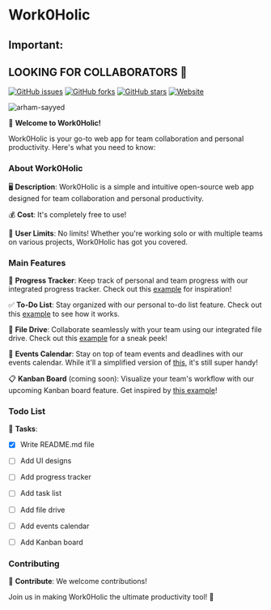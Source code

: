 # Work0Holic

## Important: 
## LOOKING FOR COLLABORATORS 📢

[![GitHub issues](https://img.shields.io/github/issues/arham-sayyed/work0holic)](https://github.com/arham-sayyed/work0holic/issues)
[![GitHub forks](https://img.shields.io/github/forks/arham-sayyed/work0holic)](https://github.com/arham-sayyed/work0holic/network)
[![GitHub stars](https://img.shields.io/github/stars/arham-sayyed/work0holic)](https://github.com/arham-sayyed/work0holic/stargazers)
[![Website](https://img.shields.io/website?down_color=red&down_message=offline&up_color=green&up_message=online&url=https%3A%2F%2Fwork0holic.com)](https://work0holic.com) 

<p align="left"> <img src="https://komarev.com/ghpvc/?username=work0holic&label=visitors&color=0e75b6&style=flat" alt="arham-sayyed" /> </p>

🚀 **Welcome to Work0Holic!**

Work0Holic is your go-to web app for team collaboration and personal productivity. Here's what you need to know:

### About Work0Holic
🖥️ **Description**: Work0Holic is a simple and intuitive open-source web app designed for team collaboration and personal productivity.

💰 **Cost**: It's completely free to use!

👥 **User Limits**: No limits! Whether you're working solo or with multiple teams on various projects, Work0Holic has got you covered.

### Main Features
🎯 **Progress Tracker**: Keep track of personal and team progress with our integrated progress tracker. Check out this [example](https://www.behance.net/gallery/120650961/Task-Management-Dashboard?tracking_source=search_projects|progress+chart) for inspiration!

✅ **To-Do List**: Stay organized with our personal to-do list feature. Check out this [example](https://webix.com/demos/todolist/) to see how it works.

📁 **File Drive**: Collaborate seamlessly with your team using our integrated file drive. Check out this [example](https://webix.com/demos/filemanager/) for a sneak peek!

📅 **Events Calendar**: Stay on top of team events and deadlines with our events calendar. While it'll a simplified version of [this](https://webix.com/demos/scheduler/), it's still super handy!

📋 **Kanban Board** (coming soon): Visualize your team's workflow with our upcoming Kanban board feature. Get inspired by [this example](https://webix.com/demos/kanban/)!

### Todo List
📝 **Tasks**:
- [x] Write README.md file
- [ ] Add UI designs

- [ ] Add progress tracker
- [ ] Add task list
- [ ] Add file drive
- [ ] Add events calendar
- [ ] Add Kanban board

### Contributing
🤝 **Contribute**: We welcome contributions!

Join us in making Work0Holic the ultimate productivity tool! 🚀
